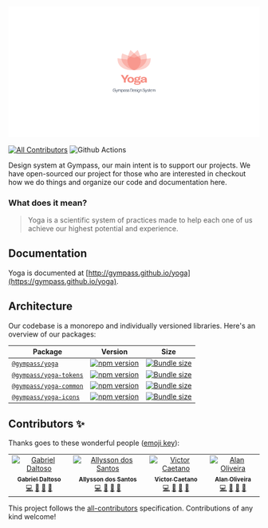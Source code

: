 <p align="center">
  <img src="packages/doc/src/images/lotus.png" />
</p>

[![All Contributors](https://img.shields.io/badge/all_contributors-4-orange.svg?style=flat-square)](#contributors)
![Github Actions](https://github.com/gympass/yoga/workflows/Yoga%20-%20Gympass%20Design%20System/badge.svg)

Design system at Gympass, our main intent is to support our projects.
We have open-sourced our project for those who are interested in checkout how we do things and organize our code and documentation here.

### What does it mean?

> Yoga is a scientific system of practices made to help each one of us achieve our highest potential and experience.

## Documentation

Yoga is documented at [http://gympass.github.io/yoga](https://gympass.github.io/yoga).

## Architecture

Our codebase is a monorepo and individually versioned libraries.
Here's an overview of our packages:

| Package                                    | Version                                                                                                             | Size                                                                                                                                  |
| ------------------------------------------ | ------------------------------------------------------------------------------------------------------------------- | ------------------------------------------------------------------------------------------------------------------------------------- |
| [`@gympass/yoga`](/packages/yoga)          | [![npm version](https://badgen.net/npm/v/@gympass/yoga)](https://www.npmjs.com/package/@gympass/yoga)               | [![Bundle size](https://badgen.net/bundlephobia/minzip/@gympass/yoga)](https://bundlephobia.com/result?p=@gympass/yoga)               |
| [`@gympass/yoga-tokens`](/packages/tokens) | [![npm version](https://badgen.net/npm/v/@gympass/yoga-tokens)](https://www.npmjs.com/package/@gympass/yoga-tokens) | [![Bundle size](https://badgen.net/bundlephobia/minzip/@gympass/yoga-tokens)](https://bundlephobia.com/result?p=@gympass/yoga-tokens) |
| [`@gympass/yoga-common`](/packages/common) | [![npm version](https://badgen.net/npm/v/@gympass/yoga-common)](https://www.npmjs.com/package/@gympass/yoga-common) | [![Bundle size](https://badgen.net/bundlephobia/minzip/@gympass/yoga-common)](https://bundlephobia.com/result?p=@gympass/yoga-common) |
| [`@gympass/yoga-icons`](/packages/icons)   | [![npm version](https://badgen.net/npm/v/@gympass/yoga-icons)](https://www.npmjs.com/package/@gympass/yoga-icons)   | [![Bundle size](https://badgen.net/bundlephobia/minzip/@gympass/yoga-icons)](https://bundlephobia.com/result?p=@gympass/yoga-icons)   |

## Contributors ✨

Thanks goes to these wonderful people ([emoji key](https://allcontributors.org/docs/en/emoji-key)):

<!-- ALL-CONTRIBUTORS-LIST:START - Do not remove or modify this section -->
<!-- prettier-ignore -->
<table>
  <tr>
    <td align="center"><a href="https://twitter.com/ggdaltoso"><img src="https://avatars0.githubusercontent.com/u/6536985?v=4" width="100px;" alt="Gabriel Daltoso"/><br /><sub><b>Gabriel Daltoso</b></sub></a><br /><a href="https://github.com/Gympass/yoga/commits?author=ggdaltoso" title="Code">💻</a> <a href="#ideas-ggdaltoso" title="Ideas, Planning, & Feedback">🤔</a> <a href="https://github.com/Gympass/yoga/commits?author=ggdaltoso" title="Documentation">📖</a> <a href="#review-ggdaltoso" title="Reviewed Pull Requests">👀</a></td>
    <td align="center"><a href="https://twitter.com/_allyssonsantos"><img src="https://avatars1.githubusercontent.com/u/13424727?v=4" width="100px;" alt="Allysson dos Santos"/><br /><sub><b>Allysson dos Santos</b></sub></a><br /><a href="https://github.com/Gympass/yoga/commits?author=allyssonsantos" title="Code">💻</a> <a href="#ideas-allyssonsantos" title="Ideas, Planning, & Feedback">🤔</a> <a href="https://github.com/Gympass/yoga/commits?author=allyssonsantos" title="Documentation">📖</a> <a href="#review-allyssonsantos" title="Reviewed Pull Requests">👀</a></td>
    <td align="center"><a href="https://br.linkedin.com/in/victor-matheus-jesus-caetano-9633b5118"><img src="https://avatars0.githubusercontent.com/u/11219999?v=4" width="100px;" alt="Victor Caetano"/><br /><sub><b>Victor Caetano</b></sub></a><br /><a href="https://github.com/Gympass/yoga/commits?author=victormath12" title="Code">💻</a> <a href="#ideas-victormath12" title="Ideas, Planning, & Feedback">🤔</a> <a href="https://github.com/Gympass/yoga/commits?author=victormath12" title="Documentation">📖</a> <a href="#review-victormath12" title="Reviewed Pull Requests">👀</a></td>
    <td align="center"><a href="https://twitter.com/oalanoliv"><img src="https://avatars3.githubusercontent.com/u/4368481?v=4" width="100px;" alt="Alan Oliveira"/><br /><sub><b>Alan Oliveira</b></sub></a><br /><a href="https://github.com/Gympass/yoga/commits?author=alan-oliv" title="Code">💻</a> <a href="#ideas-alan-oliv" title="Ideas, Planning, & Feedback">🤔</a> <a href="https://github.com/Gympass/yoga/commits?author=alan-oliv" title="Documentation">📖</a> <a href="#review-alan-oliv" title="Reviewed Pull Requests">👀</a></td>
  </tr>
</table>

<!-- ALL-CONTRIBUTORS-LIST:END -->

This project follows the [all-contributors](https://github.com/all-contributors/all-contributors) specification. Contributions of any kind welcome!
